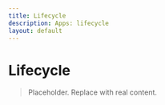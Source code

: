```yaml
---
title: Lifecycle
description: Apps: lifecycle
layout: default
---
```

# Lifecycle

> Placeholder. Replace with real content.
